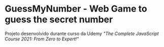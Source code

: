 # GuessMyNumber - Web Game to guess the secret number

Projeto desenvolvido durante curso da Udemy <i>"The Complete JavaScript Course 2021: From Zero to Expert!"</i>
